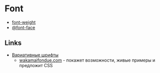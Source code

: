 # Font

- [font-weight](./font-weight.md)
- [@font-face](./font-face.md)


## Links

- [Вариативные шрифты](http://css.yoksel.ru/opentype-variable-fonts/)
  - [wakamaifondue.com](https://wakamaifondue.com/) - покажет возможности, живые примеры и предложит CSS
